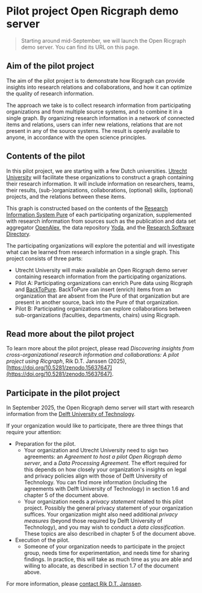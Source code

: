 # Pilot project Open Ricgraph demo server

> Starting around mid-September, we will launch the Open Ricgraph demo server.
> You can find its URL on this page.

## Aim of the pilot project
The aim of the pilot project is to demonstrate how Ricgraph
can provide insights into research relations and collaborations, and how it can
optimize the quality of research information. 

The approach we take is to collect research information from participating
organizations and from multiple source systems, and to combine it in a single
graph. By organizing research information in a network of connected items and
relations, users can infer new relations, relations that are not present in any
of the source systems. 
The result is openly available to anyone, in accordance with the open science
principles. 

## Contents of the pilot
In this pilot project, we are starting with a few Dutch universities. 
[Utrecht University](https://www.uu.nl/en)
will facilitate these organizations to construct a graph containing
their research information. It will include information on researchers, teams,
their results, (sub-)organizations, collaborations, (optional) skills,
(optional) projects, and the relations between these items. 

This graph is
constructed based on the contents of 
the [Research Information System Pure](https://www.elsevier.com/solutions/pure) of
each participating organization, supplemented with research information from
sources such as the publication and data set aggregator
[OpenAlex](https://openalex.org),
the data repository [Yoda](https://www.uu.nl/en/research/yoda), and
the [Research Software Directory](https://research-software-directory.org).

The participating organizations will explore the potential and will investigate
what can be learned from research information in a single graph. 
This project consists of three parts: 

* Utrecht University will make available an Open Ricgraph demo server containing 
  research information from the participating organizations. 
* Pilot A: Participating organizations can enrich Pure data using Ricgraph 
  and [BackToPure](https://github.com/UtrechtUniversity/backtopure). 
  BackToPure can insert (enrich) items from an organization 
  that are absent from the Pure of that organization but are present in 
  another source, back into the Pure of that organization.
* Pilot B: Participating organizations can explore collaborations between 
  sub-organizations (faculties, departments, chairs) using Ricgraph.

## Read more about the pilot project
To learn more about the pilot project, please read 
*Discovering insights from cross-organizational research 
information and collaborations: A pilot project using Ricgraph*, 
Rik D.T. Janssen (2025), 
[https://doi.org/10.5281/zenodo.15637647](https://doi.org/10.5281/zenodo.15637647).

## Participate in the pilot project
In September 2025, the Open Ricgraph demo server will start with 
research information
from the [Delft University of Technology](https://www.tudelft.nl/en).

If your organization would like to participate, there are three things 
that require your attention:

* Preparation for the pilot.
  * Your organization and Utrecht University need to sign two agreements: 
    an *Agreement to host a pilot Open Ricgraph demo server*, and a 
    *Data Processing Agreement*.
    The effort required for this depends on how closely your organization's 
    insights on legal and privacy policies align with those of Delft University
    of Technology. 
    You can find more information (including the agreements with
    Delft University of Technology) in section 1.6 and chapter 5 
    of the document above.
  * Your organization needs a *privacy statement* related to this pilot project.
    Possibly the general privacy statement of your organization suffices.
    Your organization might also need additional *privacy measures*
    (beyond those required by Delft University of Technology), 
    and you may wish to conduct a *data classification*. 
    These topics are also described in chapter 5
    of the document above.
* Execution of the pilot.
  * Someone of your organization needs to participate in the project group, 
    needs time for experimentation, and needs time for sharing findings. 
    In practice, this will take as much time as you are able 
    and willing to allocate, as described in section 1.7
    of the document above.
 
For more information, please [contact Rik D.T. Janssen](contact.md).
